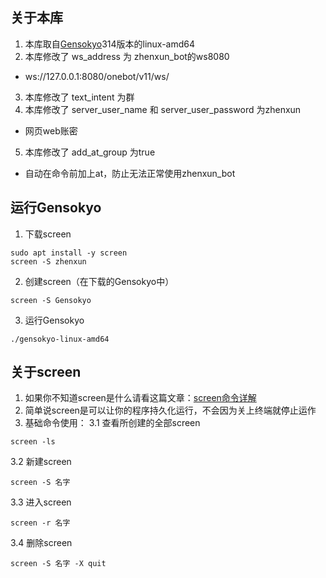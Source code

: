 ## 关于本库

1. 本库取自[Gensokyo](https://github.com/Hoshinonyaruko/Gensokyo/releases/tag/314%2Fmerge)314版本的linux-amd64
2. 本库修改了 ws_address 为 zhenxun_bot的ws8080
* ws://127.0.0.1:8080/onebot/v11/ws/
3. 本库修改了 text_intent 为群
4. 本库修改了 server_user_name 和 server_user_password 为zhenxun
* 网页web账密
5. 本库修改了 add_at_group 为true
* 自动在命令前加上at，防止无法正常使用zhenxun_bot

## 运行Gensokyo

1. 下载screen
```
sudo apt install -y screen
screen -S zhenxun
```
2. 创建screen（在下载的Gensokyo中）
```
screen -S Gensokyo
```
3. 运行Gensokyo
```
./gensokyo-linux-amd64
```

## 关于screen

1. 如果你不知道screen是什么请看这篇文章：[screen命令详解](https://zhuanlan.zhihu.com/p/405968623)
2. 简单说screen是可以让你的程序持久化运行，不会因为关上终端就停止运作
3. 基础命令使用：
3.1 查看所创建的全部screen
```
screen -ls
``` 
3.2 新建screen
``` 
screen -S 名字
``` 
3.3 进入screen
``` 
screen -r 名字
```
3.4 删除screen
``` 
screen -S 名字 -X quit
```